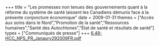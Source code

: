 +++
title = "Les promesses non tenues des gouvernements quant à la réforme du système de santé laissent les Canadiens démunis face à la présente conjoncture économique"
date = 2009-01-31
themes = ["Accès aux soins dans le Nord","Promotion de la santé","Ressources humaines","Santé des Autochtones","État de santé et résultats de santé"]
types = ["Communiqués de presse"]
+++
[6.48-HCC\_NPS\_PR\_Janaury292009FR.pdf](/files/6.48-HCC_NPS_PR_Janaury292009FR.pdf)
